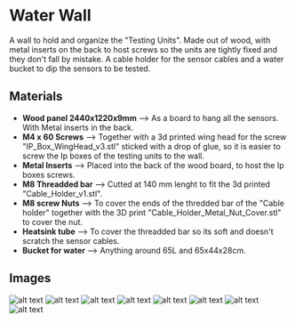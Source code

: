 
# Water Wall 

A wall to hold and organize the "Testing Units". Made out of wood, with metal inserts on the back to host screws so the units are tightly fixed and they don't fall by mistake. A cable holder for the sensor cables and a water bucket to dip the sensors to be tested.


## Materials
- **Wood panel 2440x1220x9mm** --> As a board to hang all the sensors. With Metal inserts in the back.
- **M4 x 60 Screws** --> Together with a 3d printed wing head for the screw "IP_Box_WingHead_v3.stl" sticked with a drop of glue, so it is easier to screw the Ip boxes of the testing units to the wall.
- **Metal Inserts**  --> Placed into the back of the wood board, to host the Ip boxes screws.
- **M8 Threadded bar** --> Cutted at 140 mm lenght to fit the 3d printed "Cable_Holder_v1.stl".
- **M8 screw Nuts** --> To cover the ends of the thredded bar of the "Cable holder" together with the 3D print "Cable_Holder_Metal_Nut_Cover.stl" to cover the nut.
- **Heatsink tube** --> To cover the threadded bar so its soft and doesn't scratch the sensor cables.
- **Bucket for water** --> Anything around 65L and 65x44x28cm.

## Images
![alt text](images/Captura_09.JPG)
![alt text](images/Captura_01.JPG)
![alt text](images/Captura_06.JPG) 
![alt text](images/Captura_08.JPG)
![alt text](images/Captura_13.jpeg) 
![alt text](images/Captura_10.jpeg) 
![alt text](images/Captura_11.jpeg) 
![alt text](images/Captura_12.jpeg)